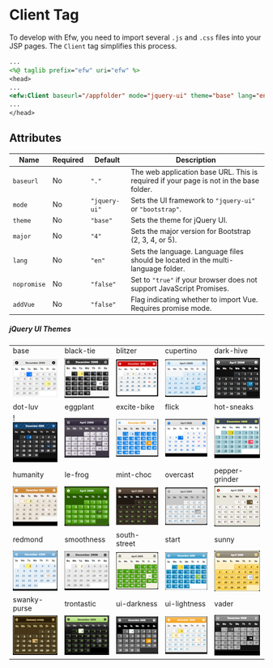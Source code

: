 # Client Tag

To develop with Efw, you need to import several `.js` and `.css` files into your JSP pages. The `Client` tag simplifies this process.

```jsp
...
<%@ taglib prefix="efw" uri="efw" %>
<head>
...
<efw:Client baseurl="/appfolder" mode="jquery-ui" theme="base" lang="en" /> // efw:client or efw:CLIENT
...
</head>
```
## Attributes

| Name | Required | Default | Description |
|---|---|---|---|
| `baseurl` | No | `"."` | The web application base URL. This is required if your page is not in the base folder. |
| `mode` | No | `"jquery-ui"` | Sets the UI framework to `"jquery-ui"` or `"bootstrap"`. |
| `theme` | No | `"base"` | Sets the theme for jQuery UI. |
| `major` | No | `"4"` | Sets the major version for Bootstrap (2, 3, 4, or 5). |
| `lang` | No | `"en"` | Sets the language. Language files should be located in the multi-language folder. |
| `nopromise` | No | `"false"` | Set to `"true"` if your browser does not support JavaScript Promises. |
| `addVue` | No | `"false"` | Flag indicating whether to import Vue. Requires promise mode. |

##### jQuery UI Themes

| | | | | |
|---|---|---|---|---|
|base|black-tie|blitzer|cupertino|dark-hive|
|![Base Theme](../img/themes/base.png)|![Black Tie Theme](../img/themes/black-tie.png)|![Blitzer Theme](../img/themes/blitzer.png)|![Cupertino Theme](../img/themes/cupertino.png)|![Dark Hive Theme](../img/themes/dark-hive.png)|
|dot-luv|eggplant|excite-bike|flick|hot-sneaks|
!![Dot Luv Theme](../img/themes/dot-luv.png)|![Eggplant Theme](../img/themes/eggplant.png)|![Excite Bike Theme](../img/themes/excite-bike.png)|![Flick Theme](../img/themes/flick.png)|![Hot Sneaks Theme](../img/themes/hot-sneaks.png)|
|humanity|le-frog|mint-choc|overcast|pepper-grinder|
|![Humanity Theme](../img/themes/humanity.png)|![Le Frog Theme](../img/themes/le-frog.png)|![Mint Choc Theme](../img/themes/mint-choc.png)|![Overcast Theme](../img/themes/overcast.png)|![Pepper Grinder Theme](../img/themes/pepper-grinder.png)|
|redmond|smoothness|south-street|start|sunny|
|![Redmond Theme](../img/themes/redmond.png)|![Smoothness Theme](../img/themes/smoothness.png)|![South Street Theme](../img/themes/south-street.png)|![Start Theme](../img/themes/start.png)|![Sunny Theme](../img/themes/sunny.png)|
|swanky-purse|trontastic|ui-darkness|ui-lightness|vader|
|![Swanky Purse Theme](../img/themes/swanky-purse.png)|![Trontastic Theme](../img/themes/trontastic.png)|![UI Darkness Theme](../img/themes/ui-darkness.png)|![UI Lightness Theme](../img/themes/ui-lightness.png)|![Vader Theme](../img/themes/vader.png)|
